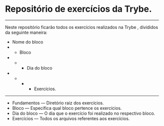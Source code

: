 # Repositório de exercícios da Trybe.
____________________________________________________________________________________________________

Neste repositório ficarão todos os exercícios realizados na Trybe , divididos da seguinte maneira:

- Nome do bloco
- - Bloco 
- - - Dia do bloco
- - - - Exercícios.
____________________________________________________________________________________________________
- Fundamentos — Diretório raiz dos exercícios.                                                     
- Bloco — Especifica qual bloco pertence os exercícios.                                            
- Dia do bloco — O dia que o exercício foi realizado no respectivo bloco.                          
- Exercícios — Todos os arquivos referentes aos exercícios.                                         
        
